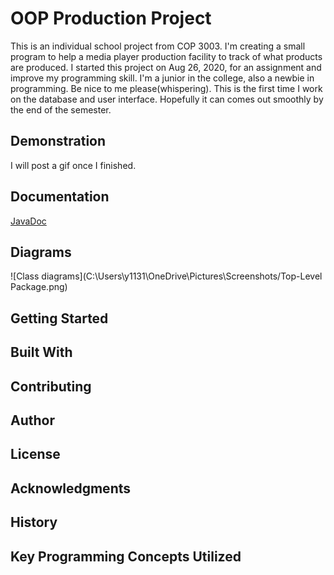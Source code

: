 # OOP Production Project
This is an individual school project from COP 3003. I'm creating a small program to help a media player production facility to track of what products are produced.
I started this project on Aug 26, 2020, for an assignment and improve my programming skill. 
I'm a junior in the college, also a newbie in programming. Be nice to me please(whispering).
This is the first time I work on the database and user interface. Hopefully it can comes out smoothly by the end of the semester.
## Demonstration
I will post a gif once I finished.
## Documentation
[JavaDoc](https://github.com/McMei/GradleProject/blob/master/index.html)

## Diagrams
![Class diagrams](C:\Users\y1131\OneDrive\Pictures\Screenshots/Top-Level Package.png)

## Getting Started


## Built With


## Contributing


## Author


## License


## Acknowledgments


## History


## Key Programming Concepts Utilized

